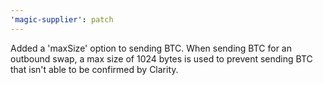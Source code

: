 ```yaml
---
'magic-supplier': patch
---
```


Added a 'maxSize' option to sending BTC. When sending BTC for an outbound swap, a max size of 1024 bytes is used to prevent sending BTC that isn't able to be confirmed by Clarity.
